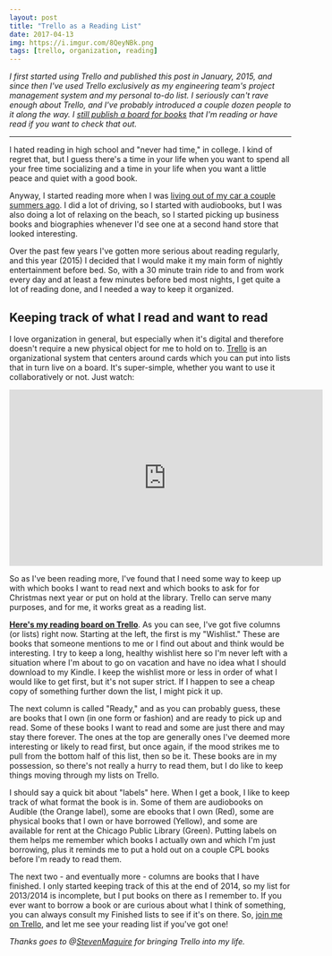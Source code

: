 ```yaml
---
layout: post
title: "Trello as a Reading List"
date: 2017-04-13
img: https://i.imgur.com/8QeyNBk.png
tags: [trello, organization, reading]
---
```

*I first started using Trello and published this post in January, 2015, and since then I've used Trello exclusively as my engineering team's project management system and my personal to-do list. I seriously can't rave enough about Trello, and I've probably introduced a couple dozen people to it along the way. I [still publish a board for books](https://trello.com/b/2n8bdc12/books) that I'm reading or have read if you want to check that out.*

-----

I hated reading in high school and "never had time," in college. I kind of regret that, but I guess there's a time in your life when you want to spend all your free time socializing and a time in your life when you want a little peace and quiet with a good book.

Anyway, I started reading more when I was [living out of my car a couple summers ago](https://www.karllhughes.com/posts/the-journey-begins-homeless-for-a-summer). I did a lot of driving, so I started with audiobooks, but I was also doing a lot of relaxing on the beach, so I started picking up business books and biographies whenever I'd see one at a second hand store that looked interesting.

Over the past few years I've gotten more serious about reading regularly, and this year (2015) I decided that I would make it my main form of nightly entertainment before bed. So, with a 30 minute train ride to and from work every day and at least a few minutes before bed most nights, I get quite a lot of reading done, and I needed a way to keep it organized.

## Keeping track of what I read and want to read

I love organization in general, but especially when it's digital and therefore doesn't require a new physical object for me to hold on to. [Trello](https://trello.com/karllhughes/recommend) is an organizational system that centers around cards which you can put into lists that in turn live on a board. It's super-simple, whether you want to use it collaboratively or not. Just watch:

<iframe width="560" height="315" src="https://www.youtube.com/embed/aaDf1RqeLfo" frameborder="0" allowfullscreen></iframe>

So as I've been reading more, I've found that I need some way to keep up with which books I want to read next and which books to ask for for Christmas next year or put on hold at the library. Trello can serve many purposes, and for me, it works great as a reading list.

[**Here's my reading board on Trello**](https://trello.com/b/2n8bdc12/books). As you can see, I've got five columns (or lists) right now. Starting at the left, the first is my "Wishlist." These are books that someone mentions to me or I find out about and think would be interesting. I try to keep a long, healthy wishlist here so I'm never left with a situation where I'm about to go on vacation and have no idea what I should download to my Kindle. I keep the wishlist more or less in order of what I would like to get first, but it's not super strict. If I happen to see a cheap copy of something further down the list, I might pick it up.

The next column is called "Ready," and as you can probably guess, these are books that I own (in one form or fashion) and are ready to pick up and read. Some of these books I want to read and some are just there and may stay there forever. The ones at the top are generally ones I've deemed more interesting or likely to read first, but once again, if the mood strikes me to pull from the bottom half of this list, then so be it. These books are in my possession, so there's not really a hurry to read them, but I do like to keep things moving through my lists on Trello.

I should say a quick bit about "labels" here. When I get a book, I like to keep track of what format the book is in. Some of them are audiobooks on Audible (the Orange label), some are ebooks that I own (Red), some are physical books that I own or have borrowed (Yellow), and some are available for rent at the Chicago Public Library (Green). Putting labels on them helps me remember which books I actually own and which I'm just borrowing, plus it reminds me to put a hold out on a couple CPL books before I'm ready to read them.

The next two - and eventually more - columns are books that I have finished. I only started keeping track of this at the end of 2014, so my list for 2013/2014 is incomplete, but I put books on there as I remember to. If you ever want to borrow a book or are curious about what I think of something, you can always consult my Finished lists to see if it's on there. So, [join me on Trello](https://trello.com/karllhughes/recommend), and let me see your reading list if you've got one!

*Thanks goes to @[StevenMaguire](https://twitter.com/stevenmaguire) for bringing Trello into my life.*
